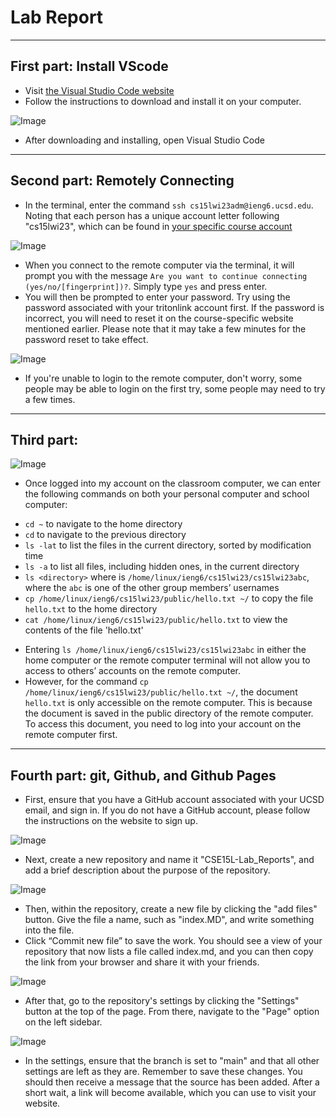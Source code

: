 # Lab Report
---

## First part: Install VScode

* Visit [the Visual Studio Code website](https://code.visualstudio.com/)
* Follow the instructions to download and install it on your computer.

![Image](Images/1.png)

* After downloading and installing, open Visual Studio Code

---

## Second part: Remotely Connecting

* In the terminal, enter the command `ssh cs15lwi23adm@ieng6.ucsd.edu`.
Noting that each person has a unique account letter following "cs15lwi23", which can be found in [your specific course account](https://sdacs.ucsd.edu/~icc/index.php)

![Image](Images/2.png)

* When you connect to the remote computer via the terminal, it will prompt you with the message `Are you want to continue connecting (yes/no/[fingerprint])?`. Simply type `yes` and press enter.
* You will then be prompted to enter your password. Try using the password associated with your tritonlink account first. If the password is incorrect, you will need to reset it on the course-specific website mentioned earlier. Please note that it may take a few minutes for the password reset to take effect.

![Image](Images/3.png)

* If you're unable to login to the remote computer, don't worry, some people may be able to login on the first try, some people may need to try a few times.

---
## Third part:
![Image](Images/resubmitVersion.png)

* Once logged into my account on the classroom computer, we can enter the following commands on both your personal computer and school computer:
- `cd ~` to navigate to the home directory
- `cd` to navigate to the previous directory
- `ls -lat` to list the files in the current directory, sorted by modification time
- `ls -a` to list all files, including hidden ones, in the current directory
- `ls <directory>` where <directory> is `/home/linux/ieng6/cs15lwi23/cs15lwi23abc`, where the `abc` is one of the other group members’ usernames
- `cp /home/linux/ieng6/cs15lwi23/public/hello.txt ~/` to copy the file `hello.txt` to the home directory
- `cat /home/linux/ieng6/cs15lwi23/public/hello.txt` to view the contents of the file 'hello.txt'
* Entering `ls /home/linux/ieng6/cs15lwi23/cs15lwi23abc` in either the home computer or the remote computer terminal will not allow you to access to others’ accounts on the remote computer. 
* However, for the command `cp /home/linux/ieng6/cs15lwi23/public/hello.txt ~/`, the document `hello.txt` is only accessible on the remote computer. This is because the document is saved in the public directory of the remote computer. To access this document, you need to log into your account on the remote computer first.

---

## Fourth part: git, Github, and Github Pages

* First, ensure that you have a GitHub account associated with your UCSD email, and sign in. If you do not have a GitHub account, please follow the instructions on the website to sign up.

![Image](Images/7.png)

* Next, create a new repository and name it "CSE15L-Lab_Reports", and add a brief description about the purpose of the repository.

![Image](Images/8.png)

* Then, within the repository, create a new file by clicking the "add files" button. Give the file a name, such as "index.MD", and write something into the file.
* Click “Commit new file” to save the work. You should see a view of your repository that now lists a file called index.md, and you can then copy the link from your browser and share it with your friends. 

![Image](Images/9.png)

* After that, go to the repository's settings by clicking the "Settings" button at the top of the page. From there, navigate to the "Page" option on the left sidebar.

![Image](Images/10.png)

* In the settings, ensure that the branch is set to "main" and that all other settings are left as they are. Remember to save these changes.
You should then receive a message that the source has been added. After a short wait, a link will become available, which you can use to visit your website.

